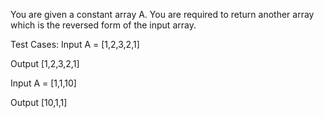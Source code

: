 You are given a constant array A.
You are required to return another array which is the reversed form of the input array.

Test Cases:
Input
A = [1,2,3,2,1]

Output
 [1,2,3,2,1] 
 
Input
A = [1,1,10]

Output
[10,1,1] 
